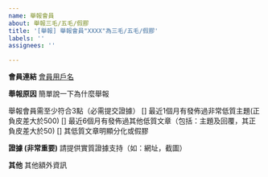 ```yaml
---
name: 舉報會員
about: 舉報三毛/五毛/假膠
title: '[舉報] 舉報會員"XXXX"為三毛/五毛/假膠'
labels: ''
assignees: ''

---
```


**會員連結**
[會員用戶名](https://lihkg.com/profile/22715)

**舉報原因**
簡單說一下為什麼舉報

舉報會員需至少符合3點（必需提交證據）
[] 最近1個月有發佈過非常低質主題(正負皮差大於500)
[] 最近6個月有發佈過其他低質文章（包括：主題及回覆，其正負皮差大於50)
[] 其低質文章明顯分化或假膠

**證據 (非常重要)**
請提供實質證據支持（如：網址，截圖）

**其他**
其他額外資訊
